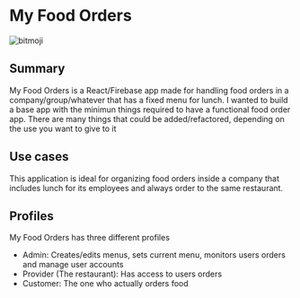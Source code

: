 # My Food Orders
![bitmoji](https://render.bitstrips.com/v2/cpanel/ce8fe8b9-b286-4300-bbd2-02928be5f557-c0347c51-32f1-46e1-bbf5-7bc4a6e92f17-v1.png?transparent=1&palette=1&width=246)
## Summary 
My Food Orders is a React/Firebase app made for handling food orders in a company/group/whatever that has a fixed menu for lunch. I wanted to build a base app with the minimun things required to have a functional food order app. There are many things that could be added/refactored, depending on the use you want to give to it

## Use cases
This application is ideal for organizing food orders inside a company that includes lunch for its employees and always order to the same restaurant.

## Profiles
My Food Orders has three different profiles
- Admin: Creates/edits menus, sets current menu, monitors users orders and manage user accounts
- Provider (The restaurant): Has access to users orders 
- Customer: The one who actually orders food
